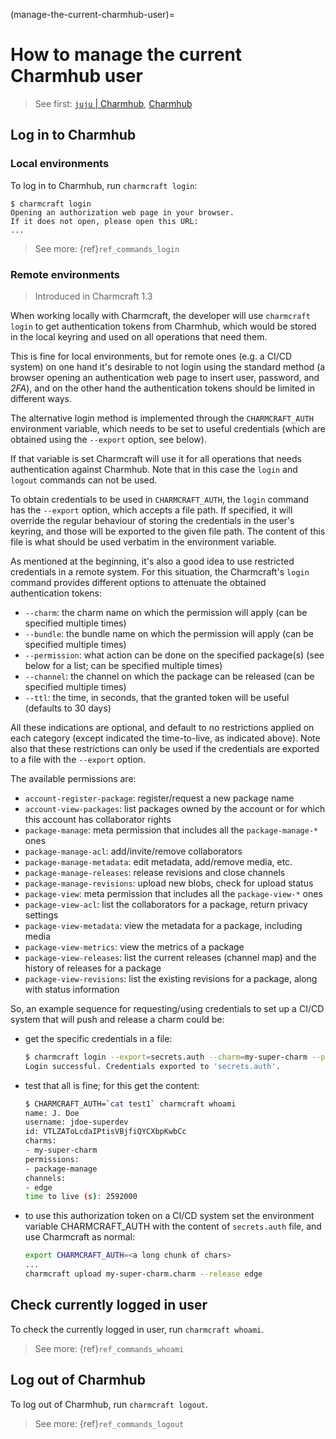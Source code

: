 (manage-the-current-charmhub-user)=
# How to manage the current Charmhub user
> See first: [`juju` | Charmhub](), [Charmhub](https://charmhub.io/)

## Log in to Charmhub

### Local environments

To log in to Charmhub, run `charmcraft login`:

```
$ charmcraft login
Opening an authorization web page in your browser.
If it does not open, please open this URL:
...
```

> See more: {ref}`ref_commands_login`


### Remote environments

> Introduced in Charmcraft 1.3

When working locally with Charmcraft, the developer will use `charmcraft login` to get authentication tokens from Charmhub, which would be stored in the local keyring and used on all operations that need them.

This is fine for local environments, but for remote ones (e.g. a CI/CD system) on one hand it's desirable to not login using the standard method (a browser opening an authentication web page to insert user, password, and *2FA*), and on the other hand the authentication tokens should be limited in different ways.

The alternative login method is implemented through the  `CHARMCRAFT_AUTH` environment variable, which needs to be set to useful credentials (which are obtained using the `--export` option, see below). 

If that variable is set Charmcraft will use it for all operations that needs authentication against Charmhub. Note that in this case the `login` and `logout` commands can not be used.

To obtain credentials to be used in `CHARMCRAFT_AUTH`, the `login` command has the `--export` option, which accepts a file path. If specified, it will override the regular behaviour of storing the credentials in the user's keyring, and those will be exported to the given file path. The content of this file is what should be used verbatim in the environment variable.

As mentioned at the beginning, it's also a good idea to use restricted credentials in a remote system. For this situation, the Charmcraft's `login` command provides different options to attenuate the obtained authentication tokens:

- `--charm`: the charm name on which the permission will apply (can be specified multiple times)
- `--bundle`: the bundle name on which the permission will apply (can be specified multiple times)
- `--permission`: what action can be done on the specified package(s) (see below for a list; can be specified multiple times)
- `--channel`: the channel on which the package can be released (can be specified multiple times)
- `--ttl`: the time, in seconds, that the granted token will be useful (defaults to 30 days) 

All these indications are optional, and default to no restrictions applied on each category (except indicated the time-to-live, as indicated above). Note also that these restrictions can only be used if the credentials are exported to a file with the `--export` option.

The available permissions are:
- `account-register-package`: register/request a new package name
- `account-view-packages`: list packages owned by the account or for which this account has collaborator rights
- `package-manage`: meta permission that includes all the `package-manage-*` ones
- `package-manage-acl`: add/invite/remove collaborators
- `package-manage-metadata`: edit metadata, add/remove media, etc.
- `package-manage-releases`: release revisions and close channels
- `package-manage-revisions`: upload new blobs, check for upload status
- `package-view`: meta permission that includes all the `package-view-*` ones
- `package-view-acl`: list the collaborators for a package, return privacy settings
- `package-view-metadata`: view the metadata for a package, including media
- `package-view-metrics`: view the metrics of a package
- `package-view-releases`: list the current releases (channel map) and the history of releases for a package
- `package-view-revisions`: list the existing revisions for a package, along with status information

So, an example sequence for requesting/using credentials to set up a CI/CD system that will push and release a charm could be:

- get the specific credentials in a file:
    ```bash
    $ charmcraft login --export=secrets.auth --charm=my-super-charm --permission=package-manage --channel=edge --ttl=2592000
    Login successful. Credentials exported to 'secrets.auth'.
    ```
- test that all is fine; for this get the content:
    ```bash
    $ CHARMCRAFT_AUTH=`cat test1` charmcraft whoami
    name: J. Doe
    username: jdoe-superdev
    id: VTLZAToLcdaIPtisVBjfiQYCXbpKwbCc
    charms:
    - my-super-charm
    permissions:
    - package-manage
    channels:
    - edge
    time to live (s): 2592000
    ```
- to use this authorization token on a CI/CD system set the environment variable CHARMCRAFT_AUTH with the content of `secrets.auth` file, and use Charmcraft as normal:

    ```bash
    export CHARMCRAFT_AUTH=<a long chunk of chars>
    ...
    charmcraft upload my-super-charm.charm --release edge
    ```

## Check currently logged in user

To check the currently logged in user, run `charmcraft whoami`.

> See more: {ref}`ref_commands_whoami`

## Log out of Charmhub

To log out of Charmhub, run `charmcraft logout`.

> See more: {ref}`ref_commands_logout`
